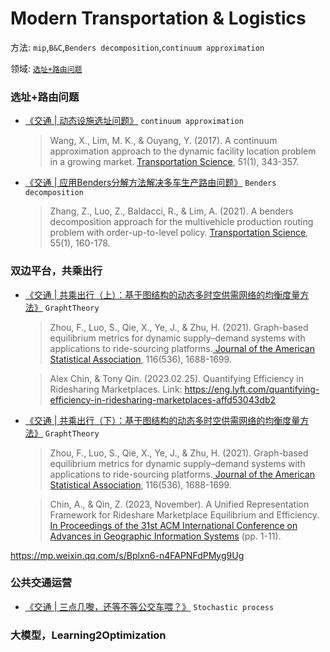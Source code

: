 

# Modern Transportation & Logistics


方法: `mip`,`B&C`,`Benders decomposition`,`continuum approximation`

领域: [`选址+路由问题`](#选址+路由问题)

### 选址+路由问题
+ [《交通 | 动态设施选址问题》](https://mp.weixin.qq.com/s/sGBHPMYBcHmYkNr3kxu1Jg) `continuum approximation`
    >Wang, X., Lim, M. K., & Ouyang, Y. (2017). A continuum approximation approach to the dynamic facility location problem in a growing market. [Transportation Science](https://doi.org/10.1287/trsc.2015.0649), 51(1), 343-357.

+ [《交通 | 应用Benders分解方法解决多车生产路由问题》](https://mp.weixin.qq.com/s/iEq7Jv4jFPccwu-fDht7NQ) `Benders decomposition`
    >Zhang, Z., Luo, Z., Baldacci, R., & Lim, A. (2021). A benders decomposition approach for the multivehicle production routing problem with order-up-to-level policy. [Transportation Science](https://doi.org/10.1287/trsc.2019.0964), 55(1), 160-178.


### 双边平台，共乘出行

+ [《交通 | 共乘出行（上）：基于图结构的动态多时空供需网络的均衡度量方法》](https://mp.weixin.qq.com/s/Bplxn6-n4FAPNFdPMyg9Ug) `GraphtTheory`
    >Zhou, F., Luo, S., Qie, X., Ye, J., & Zhu, H. (2021). Graph-based equilibrium metrics for dynamic supply–demand systems with applications to ride-sourcing platforms.[ Journal of the American Statistical Association](https://doi.org/10.1080/01621459.2021.1898409), 116(536), 1688-1699.

    >Alex Chin, & Tony Qin. (2023.02.25). Quantifying Efficiency in Ridesharing Marketplaces. Link: https://eng.lyft.com/quantifying-efficiency-in-ridesharing-marketplaces-affd53043db2

+ [《交通 | 共乘出行（下）：基于图结构的动态多时空供需网络的均衡度量方法》](https://mp.weixin.qq.com/s/Tm0cbHTDIcWo5fsxFgPA0w) `GraphtTheory`
    >Zhou, F., Luo, S., Qie, X., Ye, J., & Zhu, H. (2021). Graph-based equilibrium metrics for dynamic supply–demand systems with applications to ride-sourcing platforms.[ Journal of the American Statistical Association](https://doi.org/10.1080/01621459.2021.1898409), 116(536), 1688-1699.
    
    >Chin, A., & Qin, Z. (2023, November). A Unified Representation Framework for Rideshare Marketplace Equilibrium and Efficiency.[ In Proceedings of the 31st ACM International Conference on Advances in Geographic Information Systems](https://doi.org/10.1145/3589132.3625581) (pp. 1-11).





https://mp.weixin.qq.com/s/Bplxn6-n4FAPNFdPMyg9Ug
### 公共交通运营

+ [《交通 | 三点几嚟，还等不等公交车喂？》](https://mp.weixin.qq.com/s/vfS_MD9lkpb6_vNDiCUnAQ) `Stochastic process`


### 大模型，Learning2Optimization

